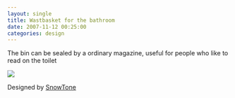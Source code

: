 ```yaml
---
layout: single
title: Wastbasket for the bathroom
date: 2007-11-12 00:25:00
categories: design
---
```

The bin can be sealed by a ordinary magazine, useful for people who like to read on the toilet

<img src="/public/uploads/2007/11/basket-chrome.jpg" />

Designed by <a href="http://www.snowtone.com/pages/dustbin.html">SnowTone</a>
